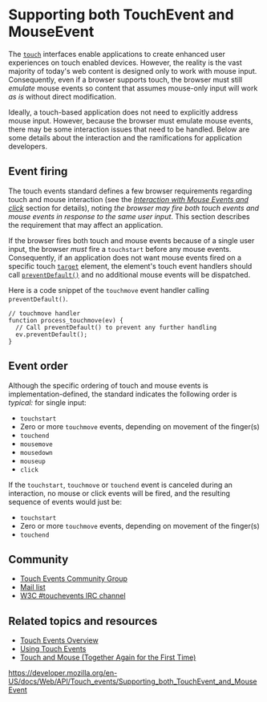 Supporting both TouchEvent and MouseEvent
=========================================

The [`touch`](../touch_events) interfaces enable applications to create enhanced user experiences on touch enabled devices. However, the reality is the vast majority of today's web content is designed only to work with mouse input. Consequently, even if a browser supports touch, the browser must still *emulate* mouse events so content that assumes mouse-only input will work *as is* without direct modification.

Ideally, a touch-based application does not need to explicitly address mouse input. However, because the browser must emulate mouse events, there may be some interaction issues that need to be handled. Below are some details about the interaction and the ramifications for application developers.

Event firing
------------

The touch events standard defines a few browser requirements regarding touch and mouse interaction (see the [*Interaction with Mouse Events and click*](https://w3c.github.io/touch-events/#mouse-events) section for details), noting *the browser may fire both touch events and mouse events in response to the same user input*. This section describes the requirement that may affect an application.

If the browser fires both touch and mouse events because of a single user input, the browser *must* fire a `touchstart` before any mouse events. Consequently, if an application does not want mouse events fired on a specific touch [`target`](../touch/target) element, the element's touch event handlers should call [`preventDefault()`](../event/preventdefault) and no additional mouse events will be dispatched.

Here is a code snippet of the `touchmove` event handler calling `preventDefault()`.

    // touchmove handler
    function process_touchmove(ev) {
      // Call preventDefault() to prevent any further handling
      ev.preventDefault();
    }

Event order
-----------

Although the specific ordering of touch and mouse events is implementation-defined, the standard indicates the following order is *typical:* for single input:

-   `touchstart`
-   Zero or more `touchmove` events, depending on movement of the finger(s)
-   `touchend`
-   `mousemove`
-   `mousedown`
-   `mouseup`
-   `click`

If the `touchstart`, `touchmove` or `touchend` event is canceled during an interaction, no mouse or click events will be fired, and the resulting sequence of events would just be:

-   `touchstart`
-   Zero or more `touchmove` events, depending on movement of the finger(s)
-   `touchend`

Community
---------

-   [Touch Events Community Group](https://github.com/w3c/touch-events)
-   [Mail list](https://lists.w3.org/Archives/Public/public-touchevents/)
-   [W3C \#touchevents IRC channel](irc://irc.w3.org:6667/)

Related topics and resources
----------------------------

-   [Touch Events Overview](../touch_events)
-   [Using Touch Events](using_touch_events)
-   [Touch and Mouse (Together Again for the First Time)](https://www.html5rocks.com/en/mobile/touchandmouse/)

<a href="https://developer.mozilla.org/en-US/docs/Web/API/Touch_events/Supporting_both_TouchEvent_and_MouseEvent" class="_attribution-link">https://developer.mozilla.org/en-US/docs/Web/API/Touch_events/Supporting_both_TouchEvent_and_MouseEvent</a>
